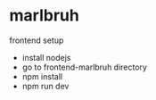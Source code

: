 # marlbruh

frontend setup
- install nodejs
- go to frontend-marlbruh directory
- npm install
- npm run dev